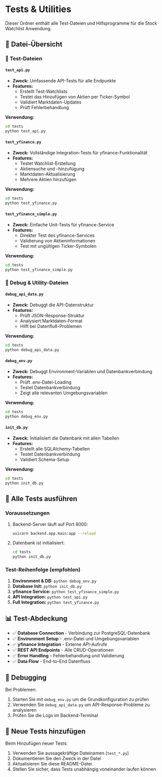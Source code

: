 # Tests & Utilities

Dieser Ordner enthält alle Test-Dateien und Hilfsprogramme für die Stock Watchlist Anwendung.

## 📁 Datei-Übersicht

### 🧪 Test-Dateien

#### `test_api.py`
- **Zweck:** Umfassende API-Tests für alle Endpunkte
- **Features:**
  - Erstellt Test-Watchlists
  - Testet das Hinzufügen von Aktien per Ticker-Symbol
  - Validiert Marktdaten-Updates
  - Prüft Fehlerbehandlung

**Verwendung:**
```bash
cd tests
python test_api.py
```

#### `test_yfinance.py`
- **Zweck:** Vollständige Integration-Tests für yfinance-Funktionalität
- **Features:**
  - Testet Watchlist-Erstellung
  - Aktiensuche und -hinzufügung
  - Marktdaten-Aktualisierung
  - Mehrere Aktien hinzufügen

**Verwendung:**
```bash
cd tests
python test_yfinance.py
```

#### `test_yfinance_simple.py`
- **Zweck:** Einfache Unit-Tests für yfinance-Service
- **Features:**
  - Direkter Test des yfinance-Services
  - Validierung von Aktieninformationen
  - Test mit ungültigen Ticker-Symbolen

**Verwendung:**
```bash
cd tests
python test_yfinance_simple.py
```

### 🔧 Debug & Utility-Dateien

#### `debug_api_data.py`
- **Zweck:** Debuggt die API-Datenstruktur
- **Features:**
  - Prüft JSON-Response-Struktur
  - Analysiert Marktdaten-Format
  - Hilft bei Datenfluß-Problemen

**Verwendung:**
```bash
cd tests
python debug_api_data.py
```

#### `debug_env.py`
- **Zweck:** Debuggt Environment-Variablen und Datenbankverbindung
- **Features:**
  - Prüft .env-Datei-Loading
  - Testet Datenbankverbindung
  - Zeigt alle relevanten Umgebungsvariablen

**Verwendung:**
```bash
cd tests
python debug_env.py
```

#### `init_db.py`
- **Zweck:** Initialisiert die Datenbank mit allen Tabellen
- **Features:**
  - Erstellt alle SQLAlchemy-Tabellen
  - Testet Datenbankverbindung
  - Validiert Schema-Setup

**Verwendung:**
```bash
cd tests
python init_db.py
```

## 🚀 Alle Tests ausführen

### Voraussetzungen
1. Backend-Server läuft auf Port 8000:
   ```bash
   uvicorn backend.app.main:app --reload
   ```

2. Datenbank ist initialisiert:
   ```bash
   cd tests
   python init_db.py
   ```

### Test-Reihenfolge (empfohlen)
1. **Environment & DB:** `python debug_env.py`
2. **Database Init:** `python init_db.py`
3. **yfinance Service:** `python test_yfinance_simple.py`
4. **API Integration:** `python test_api.py`
5. **Full Integration:** `python test_yfinance.py`

## 📊 Test-Abdeckung

- ✅ **Database Connection** - Verbindung zur PostgreSQL-Datenbank
- ✅ **Environment Setup** - .env-Datei und Umgebungsvariablen
- ✅ **yfinance Integration** - Externe API-Aufrufe
- ✅ **REST API Endpoints** - Alle CRUD-Operationen
- ✅ **Error Handling** - Fehlerbehandlung und Validierung
- ✅ **Data Flow** - End-to-End Datenfluss

## 🐛 Debugging

Bei Problemen:
1. Starten Sie mit `debug_env.py` um die Grundkonfiguration zu prüfen
2. Verwenden Sie `debug_api_data.py` um API-Response-Probleme zu analysieren
3. Prüfen Sie die Logs im Backend-Terminal

## 📝 Neue Tests hinzufügen

Beim Hinzufügen neuer Tests:
1. Verwenden Sie aussagekräftige Dateinamen (`test_*.py`)
2. Dokumentieren Sie den Zweck in der Datei
3. Aktualisieren Sie diese README-Datei
4. Stellen Sie sicher, dass Tests unabhängig voneinander laufen können